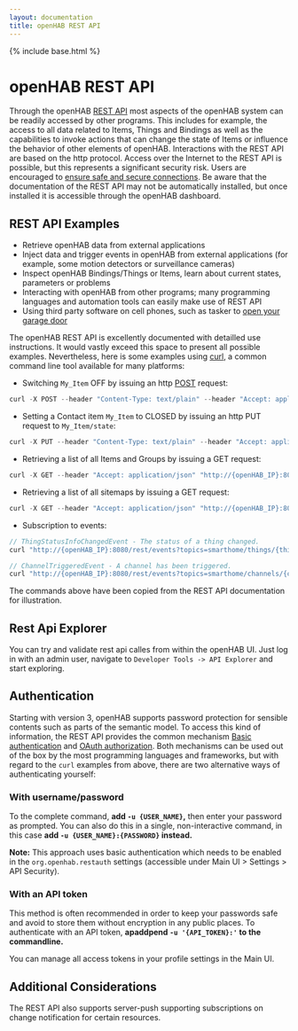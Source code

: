 ```yaml
---
layout: documentation
title: openHAB REST API
---
```


{% include base.html %}

# openHAB REST API

Through the openHAB [REST API](https://en.wikipedia.org/wiki/REST_API) most aspects of the openHAB system can be readily accessed by other programs.
This includes for example, the access to all data related to Items, Things and Bindings as well as the capabilities to invoke actions that can change the state of Items or influence the behavior of other elements of openHAB.
Interactions with the REST API are based on the http protocol.
Access over the Internet to the REST API is possible, but this represents a significant security risk.
Users are encouraged to [ensure safe and secure connections](http://docs.openhab.org/installation/security.html).
Be aware that the documentation of the REST API may not be automatically installed, but once installed it is accessible through the openHAB dashboard.

## REST API Examples

- Retrieve openHAB data from external applications
- Inject data and trigger events in openHAB from external applications (for example, some motion detectors or surveillance cameras)
- Inspect openHAB Bindings/Things or Items, learn about current states, parameters or problems
- Interacting with openHAB from other programs; many programming languages and automation tools can easily make use of REST API
- Using third party software on cell phones, such as tasker to [open your garage door](https://community.openhab.org/t/triggering-items-using-openhab-2s-rest-api-from-tasker/14027)

The openHAB REST API is excellently documented with detailled use instructions.
It would vastly exceed this space to present all possible examples.
Nevertheless, here is some examples using [curl](https://en.wikipedia.org/wiki/CURL), a common command line tool available for many platforms:

- Switching ```My_Item``` OFF by issuing an http [POST](https://en.wikipedia.org/wiki/POST_(HTTP)) request:

```java
curl -X POST --header "Content-Type: text/plain" --header "Accept: application/json" -d "OFF" "http://{openHAB_IP}:8080/rest/items/My_Item"
```

- Setting a Contact item  ```My_Item``` to CLOSED by issuing an http PUT request to ```My_Item/state```:

```java
curl -X PUT --header "Content-Type: text/plain" --header "Accept: application/json" -d "CLOSED" "http://{openHAB_IP}:8080/rest/items/My_Item/state"
```

- Retrieving a list of all Items and Groups by issuing a GET request:

```java
curl -X GET --header "Accept: application/json" "http://{openHAB_IP}:8080/rest/items?recursive=false"
```

- Retrieving a list of all sitemaps by issuing a GET request:

```java
curl -X GET --header "Accept: application/json" "http://{openHAB_IP}:8080/rest/sitemaps"
```

- Subscription to events:

```java
// ThingStatusInfoChangedEvent - The status of a thing changed.
curl "http://{openHAB_IP}:8080/rest/events?topics=smarthome/things/{thingUID}/statuschanged"

// ChannelTriggeredEvent - A channel has been triggered.
curl "http://{openHAB_IP}:8080/rest/events?topics=smarthome/channels/{channelUID}/triggered"
```

The commands above have been copied from the REST API documentation for illustration.

## Rest Api Explorer

You can try and validate rest api calles from within the openHAB UI.
Just log in with an admin user, navigate to `Developer Tools -> API Explorer` and start exploring.

## Authentication

Starting with version 3, openHAB supports password protection for sensible contents such as parts of the semantic model.
To access this kind of information, the REST API provides the common mechanism [Basic authentication](https://en.wikipedia.org/wiki/Basic_access_authentication) and [OAuth authorization](https://en.wikipedia.org/wiki/OAuth).
Both mechanisms can be used out of the box by the most programming languages and frameworks, but with regard to the `curl` examples from above, there are two alternative ways of authenticating yourself:

### With username/password

To the complete command, **add `-u {USER_NAME}`,** then enter your password as prompted.
You can also do this in a single, non-interactive command, in this case **add `-u {USER_NAME}:{PASSWORD}` instead.**

**Note:** This approach uses basic authentication which needs to be enabled in the `org.openhab.restauth` settings (accessible under Main UI > Settings > API Security).

### With an API token

This method is often recommended in order to keep your passwords safe and avoid to store them without encryption in any public places.
To authenticate with an API token, **apaddpend `-u '{API_TOKEN}:'` to the commandline.**

You can manage all access tokens in your profile settings in the Main UI.


## Additional Considerations

The REST API also supports server-push supporting subscriptions on change notification for certain resources.
